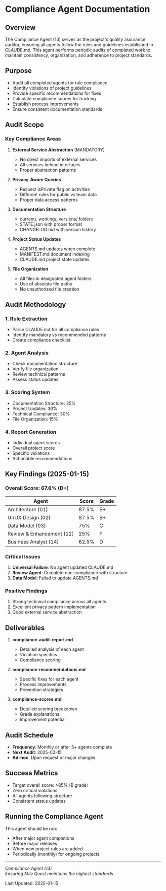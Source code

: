 # Compliance Agent Documentation

## Overview

The Compliance Agent (13) serves as the project's quality assurance auditor, ensuring all agents follow the rules and guidelines established in CLAUDE.md. This agent performs periodic audits of completed work to maintain consistency, organization, and adherence to project standards.

## Purpose

- Audit all completed agents for rule compliance
- Identify violations of project guidelines
- Provide specific recommendations for fixes
- Calculate compliance scores for tracking
- Establish process improvements
- Ensure consistent documentation standards

## Audit Scope

### Key Compliance Areas

1. **External Service Abstraction** (MANDATORY)
   - No direct imports of external services
   - All services behind interfaces
   - Proper abstraction patterns

2. **Privacy-Aware Queries**
   - Respect isPrivate flag on activities
   - Different rules for public vs team data
   - Proper data access patterns

3. **Documentation Structure**
   - current/, working/, versions/ folders
   - STATE.json with proper format
   - CHANGELOG.md with version history

4. **Project Status Updates**
   - AGENTS.md updates when complete
   - MANIFEST.md document indexing
   - CLAUDE.md project state updates

5. **File Organization**
   - All files in designated agent folders
   - Use of absolute file paths
   - No unauthorized file creation

## Audit Methodology

### 1. Rule Extraction
- Parse CLAUDE.md for all compliance rules
- Identify mandatory vs recommended patterns
- Create compliance checklist

### 2. Agent Analysis
- Check documentation structure
- Verify file organization
- Review technical patterns
- Assess status updates

### 3. Scoring System
- Documentation Structure: 25%
- Project Updates: 30%
- Technical Compliance: 30%
- File Organization: 15%

### 4. Report Generation
- Individual agent scores
- Overall project score
- Specific violations
- Actionable recommendations

## Key Findings (2025-01-15)

### Overall Score: 67.6% (D+)

| Agent | Score | Grade |
|-------|-------|-------|
| Architecture (01) | 87.5% | B+ |
| UI/UX Design (02) | 87.5% | B+ |
| Data Model (03) | 75% | C |
| Review & Enhancement (12) | 25% | F |
| Business Analyst (14) | 62.5% | D |

### Critical Issues
1. **Universal Failure**: No agent updated CLAUDE.md
2. **Review Agent**: Complete non-compliance with structure
3. **Data Model**: Failed to update AGENTS.md

### Positive Findings
1. Strong technical compliance across all agents
2. Excellent privacy pattern implementation
3. Good external service abstraction

## Deliverables

1. **compliance-audit-report.md**
   - Detailed analysis of each agent
   - Violation specifics
   - Compliance scoring

2. **compliance-recommendations.md**
   - Specific fixes for each agent
   - Process improvements
   - Prevention strategies

3. **compliance-scores.md**
   - Detailed scoring breakdown
   - Grade explanations
   - Improvement potential

## Audit Schedule

- **Frequency**: Monthly or after 3+ agents complete
- **Next Audit**: 2025-02-15
- **Ad-hoc**: Upon request or major changes

## Success Metrics

- Target overall score: >85% (B grade)
- Zero critical violations
- All agents following structure
- Consistent status updates

## Running the Compliance Agent

This agent should be run:
- After major agent completions
- Before major releases
- When new project rules are added
- Periodically (monthly) for ongoing projects

---

*Compliance Agent (13)*  
*Ensuring Mile Quest maintains the highest standards*

Last Updated: 2025-01-15